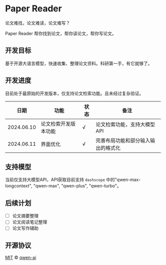 # Paper Reader

论文难找，论文难读，论文难写？

Paper Reader 帮你找到论文，帮你读论文，帮你写论文。

## 开发目标

基于开源大语言模型，快速收集、整理论文资料。科研第一手，有它就够了。

## 开发进度

目前处于最原始的开发版本，仅支持论文检索功能。且未经过复杂验证。

| 日期 | 功能 | 状态 | 备注 |
| ---- | ---- | ---- | ---- |
| 2024.06.10 | 论文检索开发版本功能 | √ | 论文检索功能，支持大模型API |
| 2024.06.11 | 界面优化 | √ | 完善布局功能和部分输入输出的格式化 |

## 支持模型

当前仅支持大模型API，API获取目前支持 `dashscope` 中的"qwen-max-longcontext", "qwen-max", "qwen-plus", "qwen-turbo"。

## 后续计划

- [ ] 论文摘要整理
- [ ] 论文阅读笔记整理
- [ ] 论文写作辅助

## 开源协议

[MIT](https://github.com/qwen-ai/paper-reader/blob/main/LICENSE) © [qwen-ai](https://github.com/qwen-ai)
